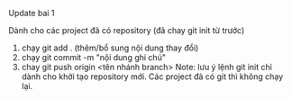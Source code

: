 Update bai 1

Dành cho các project đã có repository (đã chay git init từ trước)

1. chạy git add . (thêm/bổ sung nội dung thay đổi)
2. chạy git commit -m "nội dung ghi chú"
3. chay git push origin <tên nhánh branch>
Note: lưu ý lệnh git init chỉ dành cho khởi tạo repository mới. Các project đã có git thì không chạy lại.